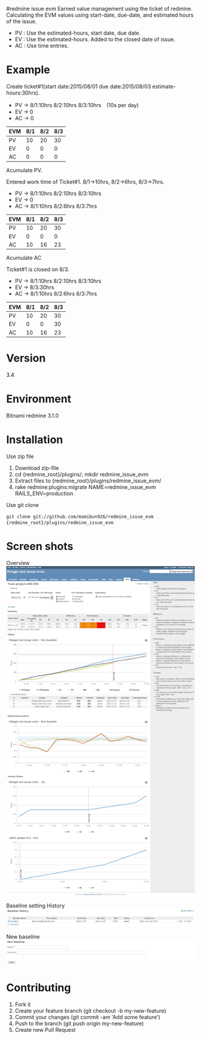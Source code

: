 #redmine issue evm
Earned value management using the ticket of redmine.
Calculating the EVM values using start-date, due-date, and estimated hours of the issue.

* PV : Use the estimated-hours, start date, due date.
* EV : Use the estimated-hours. Added to the closed date of issue.
* AC : Use time entries.

# Example
Create ticket#1(start date:2015/08/01 due date:2015/08/03 estimate-hours:30hrs).
* PV -> 8/1:10hrs 8/2:10hrs 8/3:10hrs　(10s per day)
* EV -> 0
* AC -> 0

| EVM | 8/1 | 8/2 | 8/3 |
| --- | --- | --- | --- |
| PV  | 10  | 20  | 30  |
| EV  | 0   | 0   | 0   |
| AC  | 0   | 0   | 0   |

Acumulate PV.

Entered work time of Ticket#1. 8/1->10hrs, 8/2->6hrs, 8/3->7hrs.
* PV -> 8/1:10hrs 8/2:10hrs 8/3:10hrs
* EV -> 0
* AC -> 8/1:10hrs 8/2:6hrs 8/3:7hrs

| EVM | 8/1 | 8/2 | 8/3 |
| --- | --- | --- | --- |
| PV  | 10  | 20  | 30  |
| EV  | 0   | 0   | 0   |
| AC  | 10  | 16  | 23  |

Acumulate AC

Ticket#1 is closed on 8/3.
* PV -> 8/1:10hrs 8/2:10hrs 8/3:10hrs
* EV -> 8/3:30hrs
* AC -> 8/1:10hrs 8/2:6hrs 8/3:7hrs

| EVM | 8/1 | 8/2 | 8/3 |
| --- | --- | --- | --- |
| PV  | 10  | 20  | 30  |
| EV  | 0   | 0   | 30  |
| AC  | 10  | 16  | 23  |

# Version
3.4


# Environment
Bitnami redmine 3.1.0


# Installation
Use zip file

1. Download zip-file
2. cd {redmine_root}/plugins/; mkdir redmine_issue_evm
3. Extract files to {redmine_root}/plugins/redmine_issue_evm/
4. rake redmine:plugins:migrate NAME=redmine_issue_evm RAILS_ENV=production

Use git clone

    git clone git://github.com/momibun926/redmine_issue_evm {redmine_root}/plugins/redmine_issue_evm


# Screen shots

Overview
![evm sample screenshot](./doc/screenshot01.png "overview")

Baseline setting
History
![evm sample screenshot](./doc/screenshot02.png "overview")

New baseline
![evm sample screenshot](./doc/screenshot03.png "overview")


Contributing
=================

1. Fork it
2. Create your feature branch (git checkout -b my-new-feature)
3. Commit your changes (git commit -am 'Add some feature')
4. Push to the branch (git push origin my-new-feature)
5. Create new Pull Request
